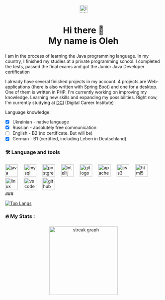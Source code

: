 <div align="center">
  <a href="https://www.linkedin.com/in/oleh-bryl/" target="_blank">
    <img src="https://img.shields.io/static/v1?message=LinkedIn&logo=linkedin&label=&color=0077B5&logoColor=white&labelColor=&style=for-the-badge" height="25" alt="linkedin logo"  />
  </a>
</div>

<h1 align="center">Hi there 👋<br>My name is Oleh</h1>

###

I am in the process of learning the Java programming language. In my country, I finished my studies at a private programming school. I completed the tests, passed the final exams and got 
the Junior Java Developer certification

  I already have several finished projects in my account. 4 projects are Web-applications (there is also written with Spring Boot) and one for a desktop. One of them is written in PHP. 
I'm currently working on improving my knowledge. Learning new skills and expanding my possibilities. 
Right now, I'm currently studying at [DCI](https://digitalcareerinstitute.org/) (Digital Career Institute)

Language knowledge:
- [x] Ukrainian - native language
- [x] Russian - absolutely free communication
- [ ] English - B2 (no certificate. But will be)
- [x] German - B1 (certified, including Leben in Deutschland).

###

<h3 align="left">🛠 Language and tools</h3>

###

<div align="left">
  <img src="https://cdn.jsdelivr.net/gh/devicons/devicon/icons/java/java-original.svg" height="40" alt="java logo"  />
  <img width="12" />
  <img src="https://cdn.jsdelivr.net/gh/devicons/devicon/icons/mysql/mysql-original.svg" height="40" alt="mysql logo"  />
  <img width="12" />
  <img src="https://cdn.jsdelivr.net/gh/devicons/devicon/icons/postgresql/postgresql-original.svg" height="40" alt="postgresql logo"  />
  <img width="12" />
  <img src="https://cdn.jsdelivr.net/gh/devicons/devicon/icons/intellij/intellij-original.svg" height="40" alt="intellij logo"  />
  <img width="12" />
  <img src="https://cdn.jsdelivr.net/gh/devicons/devicon/icons/git/git-original.svg" height="40" alt="git logo"  />
  <img width="12" />
  <img src="https://cdn.jsdelivr.net/gh/devicons/devicon/icons/apache/apache-original.svg" height="40" alt="apache logo"  />
  <img width="12" />
  <img src="https://cdn.jsdelivr.net/gh/devicons/devicon/icons/css3/css3-original.svg" height="40" alt="css3 logo"  />
  <img width="12" />
  <img src="https://cdn.jsdelivr.net/gh/devicons/devicon/icons/html5/html5-original.svg" height="40" alt="html5 logo"  />
  <img width="12" />
  <img src="https://cdn.jsdelivr.net/gh/devicons/devicon/icons/linux/linux-original.svg" height="40" alt="linux logo"  />
  <img width="12" />
  <img src="https://cdn.jsdelivr.net/gh/devicons/devicon/icons/vscode/vscode-original.svg" height="40" alt="vscode logo"  />
  <img width="12" />
  <img src="https://cdn.simpleicons.org/github/181717" height="40" alt="github logo"  />
</div>
###

[![Top Langs](https://github-readme-stats.vercel.app/api/top-langs/?username=badrobin&layout=compact)](https://github.com/badrobin/github-readme-stats)

###

<h3 align="left">🔥   My Stats :</h3>

###

<div align="center">
  <img src="https://streak-stats.demolab.com?user=BADRobin&locale=en&mode=daily&theme=dark&hide_border=false&border_radius=5&order=3" height="220" alt="streak graph"  />
</div>


###
